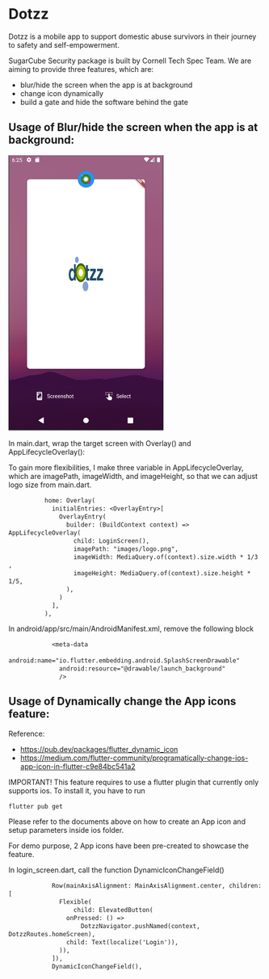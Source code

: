 # Dotzz

Dotzz is a mobile app to support domestic abuse survivors in their journey to safety and self-empowerment.

SugarCube Security package is built by Cornell Tech Spec Team. We are aiming to provide three features, which are: 

- blur/hide the screen when the app is at background
- change icon dynamically
- build a gate and hide the software behind the gate




## Usage of Blur/hide the screen when the app is at background:

![Dotzz_Blur_Sample](./images/hide_sample.png)

In main.dart, wrap the target screen with Overlay() and AppLifecycleOverlay():

To gain more flexibilities, I make three variable in AppLifecycleOverlay, which are imagePath, imageWidth, and imageHeight, so that we can adjust logo size from main.dart. 

```
          home: Overlay(
            initialEntries: <OverlayEntry>[
              OverlayEntry(
                builder: (BuildContext context) => AppLifecycleOverlay(
                  child: LoginScreen(),
                  imagePath: "images/logo.png",
                  imageWidth: MediaQuery.of(context).size.width * 1/3 ,
                  imageHeight: MediaQuery.of(context).size.height * 1/5,
                ),
              )
            ],
          ),
```

In android/app/src/main/AndroidManifest.xml, remove the following block
```
            <meta-data
              android:name="io.flutter.embedding.android.SplashScreenDrawable"
              android:resource="@drawable/launch_background"
              />

```


## Usage of Dynamically change the App icons feature:

Reference: 
- https://pub.dev/packages/flutter_dynamic_icon
- https://medium.com/flutter-community/programatically-change-ios-app-icon-in-flutter-c9e84bc541a2

IMPORTANT! This feature requires to use a flutter plugin that currently only supports ios. To install it, you have to run
```
flutter pub get
```
Please refer to the documents above on how to create an App icon and setup parameters inside ios folder.

For demo purpose, 2 App icons have been pre-created to showcase the feature.

In login_screen.dart, call the function DynamicIconChangeField()

```
            Row(mainAxisAlignment: MainAxisAlignment.center, children: [
              Flexible(
                  child: ElevatedButton(
                onPressed: () =>
                    DotzzNavigator.pushNamed(context, DotzzRoutes.homeScreen),
                child: Text(localize('Login')),
              )),
            ]),
            DynamicIconChangeField(),

```



